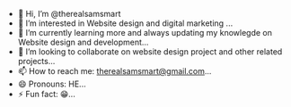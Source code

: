 - 👋 Hi, I’m @therealsamsmart
- 👀 I’m interested in Website design and digital marketing ...
- 🌱 I’m currently learning more and always updating my knowlegde on Website design and development...
- 💞️ I’m looking to collaborate on website design project and other related projects...
- 📫 How to reach me: therealsamsmart@gmail.com...
- 😄 Pronouns: HE...
- ⚡ Fun fact: 😁...

<!---
therealsamsmart/therealsamsmart is a ✨ special ✨ repository because its `README.md` (this file) appears on your GitHub profile.
You can click the Preview link to take a look at your changes.
--->
